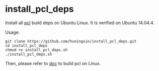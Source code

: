# install_pcl_deps

Install all [pcl](https://github.com/PointCloudLibrary/pcl) build deps on Ubuntu Linux. It is verified on Ubuntu 14.04.4.

Usage:
```
git clone https://github.com/huningxin/install_pcl_deps.git
cd install_pcl_deps
chmod +x install_pcl_deps.sh
./install_pcl_deps.sh
```

Then, please refer to [doc](http://www.pointclouds.org/documentation/tutorials/compiling_pcl_posix.php) to build pcl on Linux.
